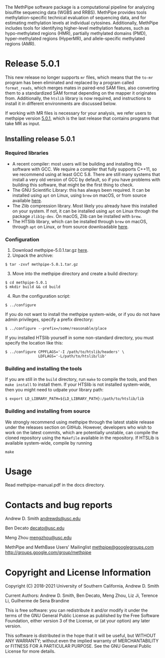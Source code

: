 The MethPipe software package is a computational pipeline for
analyzing bisulfite sequencing data (WGBS and RRBS). MethPipe provides
tools methylation-specific technical evaluation of sequencing data,
and for estimating methylation levels at individual cytosines.
Additionally, MethPipe includes tools for identifying higher-level
methylation features, such as hypo-methylated regions (HMR), partially
methylated domains (PMD), hyper-methylated regions (HyperMR), and
allele-specific methylated regions (AMR).

Release 5.0.1
===================

This new release no longer supports `mr` files, which means that the
`to-mr` program has been eliminated and replaced by a program called
`format_reads`, which merges mates in paired-end SAM files, also
converting them to a standardized SAM format depending on the mapper
it originates from.  Additionally, the `htslib` library is now
required, and instructions to install it in different environments are
discussed below.

If working with MR files is necessary for your analysis, we refer
users to methpipe version [5.0.1](https://github.com/smithlabcode/methpipe/releases/tag/v5.0.1),
which is the last release that contains programs that take MR as
input.

## Installing release 5.0.1

### Required libraries

* A recent compiler: most users will be building and installing this
  software with GCC. We require a compiler that fully supports C++11,
  so we recommend using at least GCC 5.8. There are still many systems
  that install a very old version of GCC by default, so if you have
  problems with building this software, that might be the first thing
  to check.
* The GNU Scientific Library: this has always been required. It can be
  installed using `apt` on Linux, using `brew` on macOS, or from
  source available [here](http://www.gnu.org/software/gsl).
* The Zlib compression library. Most likely you already have this
  installed on your system. If not, it can be installed using `apt`
  on Linux through the package `zlib1g-dev`. On macOS, Zlib can be
  installed with `brew`.
* The HTSlib library, which can be installed through `brew`
  on macOS, through `apt` on Linux, or from source downloadable
  [here](https://github.com/samtools/htslib).

### Configuration

1. Download methpipe-5.0.1.tar.gz [here](https://github.com/smithlabcode/methpipe/releases/download/v5.0.1/methpipe-5.0.1.tar.gz).
2. Unpack the archive:
```
$ tar -zxvf methpipe-5.0.1.tar.gz
```
3. Move into the methpipe directory and create a build directory:
```
$ cd methpipe-5.0.1
$ mkdir build && cd build
```
4. Run the configuration script:
```
$ ../configure
```
If you do not want to install the methpipe system-wide, or if you do
not have admin privileges, specify a prefix directory:
```
$ ../configure --prefix=/some/reasonable/place
```
If you installed HTSlib yourself in some non-standard directory,
you must specify the location like this:
```
$ ../configure CPPFLAGS='-I /path/to/htslib/headers' \
               LDFLAGS='-L/path/to/htslib/lib'
```

### Building and installing the tools

If you are still in the `build` directory, run `make` to compile the
tools, and then `make install` to install them. If your HTSlib is not
installed system-wide, then you might need to udpate your library
path:
```
$ export LD_LIBRARY_PATH=${LD_LIBRARY_PATH}:/path/to/htslib/lib
```

### Building and installing from source

We strongly recommend using methpipe through the latest stable release
under the releases section on GitHub. However, developers who wish to
work on the latest commits, which are potentially unstable, can
compile the cloned repository using the `Makefile` available in the
repository. If HTSLib is available system-wide, compile by running
```
make
```

Usage
=====

Read methpipe-manual.pdf in the docs directory.

Contacts and bug reports
========================

Andrew D. Smith
andrewds@usc.edu

Ben Decato
decato@usc.edu

Meng Zhou
mengzhou@usc.edu

MethPipe and MethBase Users' Mailinglist
methpipe@googlegroups.com
http://groups.google.com/group/methpipe

Copyright and License Information
=================================

Copyright (C) 2018-2021
University of Southern California,
Andrew D. Smith

Current Authors: Andrew D. Smith, Ben Decato, Meng Zhou, Liz Ji,
Terence Li, Guilherme de Sena Brandine

This is free software: you can redistribute it and/or modify it under
the terms of the GNU General Public License as published by the Free
Software Foundation, either version 3 of the License, or (at your
option) any later version.

This software is distributed in the hope that it will be useful, but
WITHOUT ANY WARRANTY; without even the implied warranty of
MERCHANTABILITY or FITNESS FOR A PARTICULAR PURPOSE.  See the GNU
General Public License for more details.
